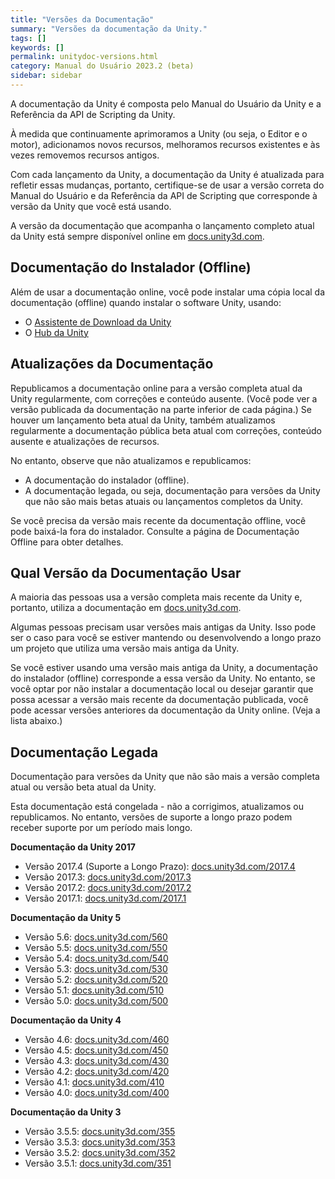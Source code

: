 ```yaml
---
title: "Versões da Documentação"
summary: "Versões da documentação da Unity."
tags: []
keywords: []
permalink: unitydoc-versions.html
category: Manual do Usuário 2023.2 (beta)
sidebar: sidebar
---
```


A documentação da Unity é composta pelo Manual do Usuário da Unity e a Referência da API de Scripting da Unity.

À medida que continuamente aprimoramos a Unity (ou seja, o Editor e o motor), adicionamos novos recursos, melhoramos recursos existentes e às vezes removemos recursos antigos.

Com cada lançamento da Unity, a documentação da Unity é atualizada para refletir essas mudanças, portanto, certifique-se de usar a versão correta do Manual do Usuário e da Referência da API de Scripting que corresponde à versão da Unity que você está usando.

A versão da documentação que acompanha o lançamento completo atual da Unity está sempre disponível online em [docs.unity3d.com](https://docs.unity3d.com/).

## Documentação do Instalador (Offline)

Além de usar a documentação online, você pode instalar uma cópia local da documentação (offline) quando instalar o software Unity, usando:

* O [Assistente de Download da Unity](https://docs.unity3d.com/2023.2/Documentation/Manual/InstallingUnity.html)
* O [Hub da Unity](https://docs.unity3d.com/hub/manual/index.html)

## Atualizações da Documentação

Republicamos a documentação online para a versão completa atual da Unity regularmente, com correções e conteúdo ausente. (Você pode ver a versão publicada da documentação na parte inferior de cada página.)
Se houver um lançamento beta atual da Unity, também atualizamos regularmente a documentação pública beta atual com correções, conteúdo ausente e atualizações de recursos.

No entanto, observe que não atualizamos e republicamos:

* A documentação do instalador (offline).
* A documentação legada, ou seja, documentação para versões da Unity que não são mais betas atuais ou lançamentos completos da Unity.

Se você precisa da versão mais recente da documentação offline, você pode baixá-la fora do instalador. Consulte a página de Documentação Offline para obter detalhes.

## Qual Versão da Documentação Usar

A maioria das pessoas usa a versão completa mais recente da Unity e, portanto, utiliza a documentação em [docs.unity3d.com](https://docs.unity3d.com/).

Algumas pessoas precisam usar versões mais antigas da Unity. Isso pode ser o caso para você se estiver mantendo ou desenvolvendo a longo prazo um projeto que utiliza uma versão mais antiga da Unity.

Se você estiver usando uma versão mais antiga da Unity, a documentação do instalador (offline) corresponde a essa versão da Unity. No entanto, se você optar por não instalar a documentação local ou desejar garantir que possa acessar a versão mais recente da documentação publicada, você pode acessar versões anteriores da documentação da Unity online. (Veja a lista abaixo.)

## Documentação Legada

Documentação para versões da Unity que não são mais a versão completa atual ou versão beta atual da Unity.

Esta documentação está congelada - não a corrigimos, atualizamos ou republicamos. No entanto, versões de suporte a longo prazo podem receber suporte por um período mais longo.

**Documentação da Unity 2017**

* Versão 2017.4 (Suporte a Longo Prazo): [docs.unity3d.com/2017.4](https://docs.unity3d.com/2017.4/Documentation/Manual/index.html)
* Versão 2017.3: [docs.unity3d.com/2017.3](https://docs.unity3d.com/2017.3/Documentation/Manual/index.html)
* Versão 2017.2: [docs.unity3d.com/2017.2](https://docs.unity3d.com/2017.2/Documentation/Manual/index.html)
* Versão 2017.1: [docs.unity3d.com/2017.1](https://docs.unity3d.com/2017.1/Documentation/Manual/index.html)

**Documentação da Unity 5**

* Versão 5.6: [docs.unity3d.com/560](https://docs.unity3d.com/560)
* Versão 5.5: [docs.unity3d.com/550](https://docs.unity3d.com/550)
* Versão 5.4: [docs.unity3d.com/540](https://docs.unity3d.com/540)
* Versão 5.3: [docs.unity3d.com/530](https://docs.unity3d.com/530)
* Versão 5.2: [docs.unity3d.com/520](https://docs.unity3d.com/520)
* Versão 5.1: [docs.unity3d.com/510](https://docs.unity3d.com/510)
* Versão 5.0: [docs.unity3d.com/500](https://docs.unity3d.com/500)

**Documentação da Unity 4**

* Versão 4.6: [docs.unity3d.com/460](https://docs.unity3d.com/460)
* Versão 4.5: [docs.unity3d.com/450](https://docs.unity3d.com/450)
* Versão 4.3: [docs.unity3d.com/430](https://docs.unity3d.com/430)
* Versão 4.2: [docs.unity3d.com/420](https://docs.unity3d.com/420)
* Versão 4.1: [docs.unity3d.com/410](https://docs.unity3d.com/410)
* Versão 4.0: [docs.unity3d.com/400](https://docs.unity3d.com/400)

**Documentação da Unity 3**

* Versão 3.5.5: [docs.unity3d.com/355](https://docs.unity3d.com/355)
* Versão 3.5.3: [docs.unity3d.com/353](https://docs.unity3d.com/353)
* Versão 3.5.2: [docs.unity3d.com/352](https://docs.unity3d.com/352)
* Versão 3.5.1: [docs.unity3d.com/351](https://docs.unity3d.com/351)